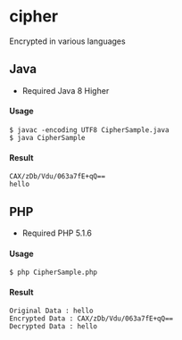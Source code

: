 # cipher
Encrypted in various languages


## Java
- Required Java 8 Higher

#### Usage

```
$ javac -encoding UTF8 CipherSample.java
$ java CipherSample
```

#### Result
```
CAX/zDb/Vdu/063a7fE+qQ==
hello
```

## PHP
- Required PHP 5.1.6

#### Usage

```
$ php CipherSample.php
```


#### Result
```
Original Data : hello
Encrypted Data : CAX/zDb/Vdu/063a7fE+qQ==
Decrypted Data : hello
```